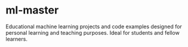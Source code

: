 # ml-master
Educational machine learning projects and code examples designed for personal learning and teaching purposes. Ideal for students and fellow learners.
